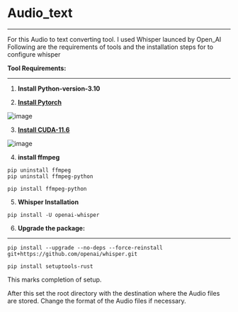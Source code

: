 # Audio_text
___
For this Audio to text converting tool. I used Whisper launced by Open_AI
Following are the requirements of tools and the installation steps for to configure whisper

**Tool Requirements:**
___

1. **Install Python-version-3.10**

2. [**Install Pytorch**]([URL](https://pytorch.org/get-started/locally/))

![image](https://user-images.githubusercontent.com/46361620/215275070-0619b767-7ff9-4e54-8af9-f8faff539f81.png)

3. [**Install CUDA-11.6**]([URL](https://pytorch.org/get-started/locally/))

![image](https://user-images.githubusercontent.com/46361620/215275136-fbd66a14-be4c-498a-8425-3aa3092d9dea.png)

4. **install ffmpeg**
```
pip uninstall ffmpeg
pip uninstall ffmpeg-python

pip install ffmpeg-python

```

5. **Whisper Installation**
```
pip install -U openai-whisper
```

6. **Upgrade the package:**
___

```
pip install --upgrade --no-deps --force-reinstall git+https://github.com/openai/whisper.git

pip install setuptools-rust
```
This marks completion of setup. 

After this set the root directory with the destination where the Audio files are stored. 
Change the format of the Audio files if necessary.

